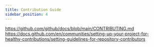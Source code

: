 ```yaml
---
title: Contribution Guide
sidebar_position: 4
---
```


https://github.com/github/docs/blob/main/CONTRIBUTING.md
https://docs.github.com/en/communities/setting-up-your-project-for-healthy-contributions/setting-guidelines-for-repository-contributors
